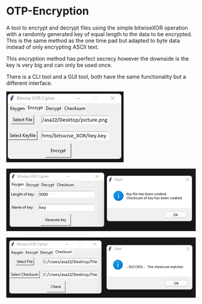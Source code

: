# OTP-Encryption

A tool to encrypt and decrypt files using the simple bitwiseXOR operation with a randomly generated key of equal length to the data to be encrypted. This is the same method as the one time pad but adapted to byte data instead of only encrypting ASCII text.

This encryption method has perfect secrecy however the downside is the key is very big and can only be used once.

There is a CLI tool and a GUI tool, both have the same functionality but a different interface.

![alt text](https://raw.githubusercontent.com/neoedenergo/OTP-Encryption/refs/heads/main/image2.png)

![alt text](https://raw.githubusercontent.com/neoedenergo/OTP-Encryption/refs/heads/main/image1.png)

![alt text](https://raw.githubusercontent.com/neoedenergo/OTP-Encryption/refs/heads/main/image3.png)
